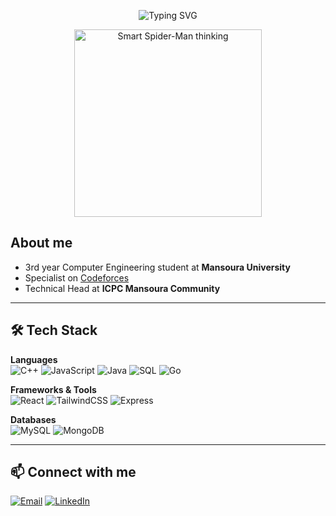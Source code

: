 <p align="center">
  <img src="https://readme-typing-svg.herokuapp.com?font=Fira+Code&size=24&pause=1000&color=FF0000&center=true&vCenter=true&width=435&lines=Hi+there+🕸️,+I'm+Ahmed" alt="Typing SVG" />
</p>

<p align="center">
  <img src="https://media.giphy.com/media/v1.Y2lkPWVjZjA1ZTQ3bWtvODY5bjUzdHFxNnR6ZXh4eXI0NDhncGpmeXVkN3E3MXJmb2NhbiZlcD12MV9naWZzX3NlYXJjaCZjdD1n/oXnN2TNSgfJQI/giphy.gif" width="300" alt="Smart Spider-Man thinking"/>
</p>

## About me
- 3rd year Computer Engineering student at **Mansoura University**  
- Specialist on [Codeforces](https://codeforces.com/profile/ahmed-07)  
- Technical Head at **ICPC Mansoura Community**  

---

## 🛠 Tech Stack  

**Languages**  
![C++](https://img.shields.io/badge/C++-00599C?style=for-the-badge&logo=cplusplus&logoColor=white) ![JavaScript](https://img.shields.io/badge/JavaScript-F7DF1E?style=for-the-badge&logo=javascript&logoColor=black) ![Java](https://img.shields.io/badge/Java-ED8B00?style=for-the-badge&logo=openjdk&logoColor=white) ![SQL](https://img.shields.io/badge/SQL-4479A1?style=for-the-badge&logo=databricks&logoColor=white) ![Go](https://img.shields.io/badge/Go-00ADD8?style=for-the-badge&logo=go&logoColor=white)  
 

**Frameworks & Tools**  
![React](https://img.shields.io/badge/React-20232A?style=for-the-badge&logo=react&logoColor=61DAFB) ![TailwindCSS](https://img.shields.io/badge/TailwindCSS-38B2AC?style=for-the-badge&logo=tailwind-css&logoColor=white) ![Express](https://img.shields.io/badge/Express-000000?style=for-the-badge&logo=express&logoColor=white)  

**Databases**  
![MySQL](https://img.shields.io/badge/MySQL-005C84?style=for-the-badge&logo=mysql&logoColor=white) ![MongoDB](https://img.shields.io/badge/MongoDB-4EA94B?style=for-the-badge&logo=mongodb&logoColor=white)  

---

## 📫 Connect with me  

[![Email](https://img.shields.io/badge/Email-D14836?style=for-the-badge&logo=gmail&logoColor=white)](mailto:ahmedmohamed2000771@gmail.com) [![LinkedIn](https://img.shields.io/badge/LinkedIn-0077B5?style=for-the-badge&logo=linkedin&logoColor=white)](https://www.linkedin.com/in/ahmed-mohamed-23834b299?utm_source=share&utm_campaign=share_via&utm_content=profile&utm_medium=ios_app)

